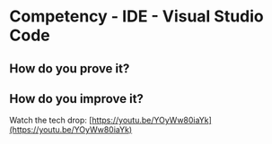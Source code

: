 # Competency - IDE - Visual Studio Code

## How do you prove it?

## How do you improve it?

Watch the tech drop: [https://youtu.be/YOyWw80iaYk](https://youtu.be/YOyWw80iaYk)

